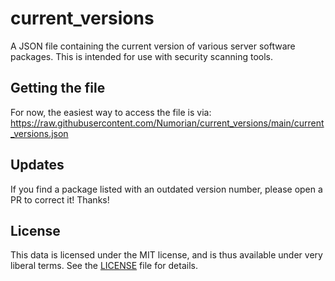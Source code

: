 # current_versions
A JSON file containing the current version of various server software packages. This is intended for use with security scanning tools.

## Getting the file

For now, the easiest way to access the file is via: https://raw.githubusercontent.com/Numorian/current_versions/main/current_versions.json

## Updates

If you find a package listed with an outdated version number, please open a PR to correct it! Thanks!

## License

This data is licensed under the MIT license, and is thus available under very liberal terms. See the [LICENSE](https://github.com/Numorian/current_versions/blob/main/LICENSE) file for details.
